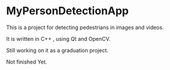# MyPersonDetectionApp
This is a project for detecting pedestrians in images and videos.

It is written in C++ , using Qt and OpenCV.

Still working on it as a graduation project.

Not finished Yet.
